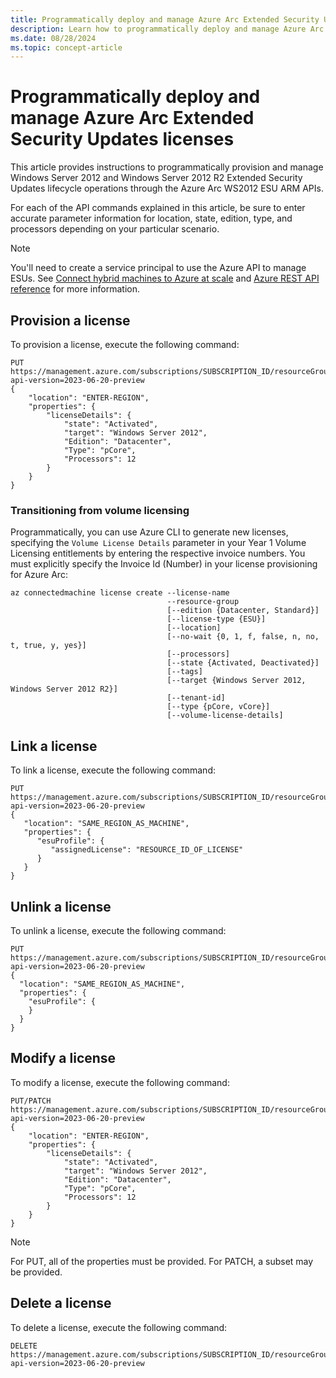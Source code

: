 ```yaml
---
title: Programmatically deploy and manage Azure Arc Extended Security Updates licenses
description: Learn how to programmatically deploy and manage Azure Arc Extended Security Updates licenses for Windows Server 2012.
ms.date: 08/28/2024
ms.topic: concept-article
---
```


# Programmatically deploy and manage Azure Arc Extended Security Updates licenses

This article provides instructions to programmatically provision and manage Windows Server 2012 and Windows Server 2012 R2 Extended Security Updates lifecycle operations through the Azure Arc WS2012 ESU ARM APIs.

For each of the API commands explained in this article, be sure to enter accurate parameter information for location, state, edition, type, and processors depending on your particular scenario.

> [!NOTE]
> You'll need to create a service principal to use the Azure API to manage ESUs. See [Connect hybrid machines to Azure at scale](onboard-service-principal.md) and [Azure REST API reference](/rest/api/azure/) for more information.
> 

## Provision a license

To provision a license, execute the following command:

```
PUT  
https://management.azure.com/subscriptions/SUBSCRIPTION_ID/resourceGroups/RESOURCE_GROUP_NAME/providers/Microsoft.HybridCompute/licenses/LICENSE_NAME?api-version=2023-06-20-preview 
{  
    "location": "ENTER-REGION",  
    "properties": {  
        "licenseDetails": {  
            "state": "Activated",  
            "target": "Windows Server 2012",  
            "Edition": "Datacenter",  
            "Type": "pCore",  
            "Processors": 12  
        }  
    }  
}
```

### Transitioning from volume licensing

Programmatically, you can use Azure CLI to generate new licenses, specifying the `Volume License Details` parameter in your Year 1 Volume Licensing entitlements by entering the respective invoice numbers. You must explicitly specify the Invoice Id (Number) in your license provisioning for Azure Arc:

```azurecli
az connectedmachine license create --license-name
                                   --resource-group
                                   [--edition {Datacenter, Standard}]
                                   [--license-type {ESU}]
                                   [--location]
                                   [--no-wait {0, 1, f, false, n, no, t, true, y, yes}]
                                   [--processors]
                                   [--state {Activated, Deactivated}]
                                   [--tags]
                                   [--target {Windows Server 2012, Windows Server 2012 R2}]
                                   [--tenant-id]
                                   [--type {pCore, vCore}]
                                   [--volume-license-details]
```

## Link a license

To link a license, execute the following command:

```
PUT  
https://management.azure.com/subscriptions/SUBSCRIPTION_ID/resourceGroups/RESOURCE_GROUP_NAME/providers/Microsoft.HybridCompute/machines/MACHINE_NAME/licenseProfiles/default?api-version=2023-06-20-preview 
{
   "location": "SAME_REGION_AS_MACHINE",
   "properties": {
      "esuProfile": {
         "assignedLicense": "RESOURCE_ID_OF_LICENSE"
      }
   }
}
```

## Unlink a license

To unlink a license, execute the following command:

```
PUT 
https://management.azure.com/subscriptions/SUBSCRIPTION_ID/resourceGroups/RESOURCE_GROUP_NAME/providers/Microsoft.HybridCompute/machines/MACHINE_NAME/licenseProfiles/default?api-version=2023-06-20-preview
{
  "location": "SAME_REGION_AS_MACHINE",
  "properties": {
    "esuProfile": {
    }
  }
}
```

## Modify a license

To modify a license, execute the following command:

```
PUT/PATCH 
https://management.azure.com/subscriptions/SUBSCRIPTION_ID/resourceGroups/RESOURCE_GROUP_NAME/providers/Microsoft.HybridCompute/licenses/LICENSE_NAME?api-version=2023-06-20-preview 
{  
    "location": "ENTER-REGION",  
    "properties": {  
        "licenseDetails": {  
            "state": "Activated",  
            "target": "Windows Server 2012",  
            "Edition": "Datacenter",  
            "Type": "pCore",  
            "Processors": 12  
        }  
    }  
}
```

> [!NOTE]
> For PUT, all of the properties must be provided. For PATCH, a subset may be provided. 
> 

## Delete a license

To delete a license, execute the following command:

```
DELETE  
https://management.azure.com/subscriptions/SUBSCRIPTION_ID/resourceGroups/RESOURCE_GROUP_NAME/providers/Microsoft.HybridCompute/licenses/LICENSE_NAME?api-version=2023-06-20-preview
```
